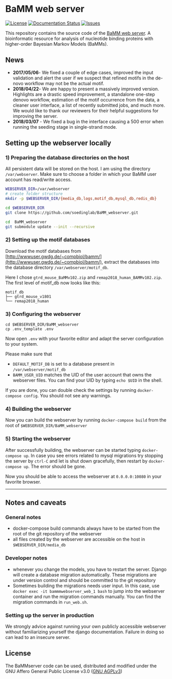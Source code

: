 # BaMM web server
[![License](https://img.shields.io/github/license/soedinglab/BaMM_webserver.svg)](https://choosealicense.com/licenses/agpl-3.0/)
[![Documentation Status](https://readthedocs.org/projects/bammserver/badge/?version=latest)](http://bammserver.readthedocs.io/en/latest/?badge=latest)
[![Issues](https://img.shields.io/github/issues/soedinglab/BaMM_webserver.svg)](https://github.com/soedinglab/BaMM_webserver/issues)

This repository contains the source code of the [BaMM web server](https://bammmotif.mpibpc.mpg.de/). A bioinformatic resource for analysis of nucleotide binding proteins with higher-order Bayesian Markov Models (BaMMs).

## News
* **2017/05/06**- We fixed a couple of edge cases, improved the input validation and alert the user if we suspect that refined motifs in the de-novo workflow may not be the actual motif.
* **2018/04/22**- We are happy to present a massively improved version. Highlights are a drastic speed improvement, a standalone one-step denovo workflow, estimation of the motif occurrence from the data, a cleaner user interface, a list of recently submitted jobs, and much more. We would like to thank our reviewers for their helpful suggestions for improving the server.
* **2018/03/07** - We fixed a bug in the interface causing a 500 error when running the seeding stage in single-strand mode.


## Setting up the webserver locally

### 1) Preparing the database directories on the host

All persistent data will be stored on the host. I am using the directory `/var/webserver`. Make sure to choose a folder in which your BaMM user account has read/write access.

```bash
WEBSERVER_DIR=/var/webserver
# create folder structure
mkdir -p $WEBSERVER_DIR/{media_db,logs,motif_db,mysql_db,redis_db}

cd $WEBSERVER_DIR
git clone https://github.com/soedinglab/BaMM_webserver.git

cd  BaMM_webserver
git submodule update --init --recursive
```

### 2) Setting up the motif databases

Download the motif databases from [http://wwwuser.gwdg.de/~compbiol/bamm/](http://wwwuser.gwdg.de/~compbiol/bamm/), extract the databases into the database directory `/var/webserver/motif_db`.

Here I chose `gtrd_mouse_BaMMv102.zip` and `remap2018_human_BAMMv102.zip`. The first level of motif_db now looks like this:

```
motif_db
├── gtrd_mouse_v1801
└── remap2018_human
```

### 3) Configuring the webserver
```
cd $WEBSERVER_DIR/BaMM_webserver
cp .env_template .env
```

Now open `.env` with your favorite editor and adapt the server configuration to your system.

Please make sure that
- `DEFAULT_MOTIF_DB` is set to a database present in `/var/webserver/motif_db`
- `BAMM_USER_UID` matches the UID of the user account that owns the webserver files. You can find your UID by typing `echo $UID` in the shell.

If you are done, you can double check the settings by running `docker-compose config`. You should not see any warnings.

### 4) Building the webserver
Now you can build the webserver by running `docker-compose build` from the root of `$WEBSERVER_DIR/BaMM_webserver`

### 5) Starting the webserver
After successfully building, the webserver can be started typing `docker-compose up`. In case you see errors related to mysql migrations try stopping the server by `ctrl-C` and let is shut down gracefully, then restart by `docker-compose up`. The error should be gone.

Now you should be able to access the webserver at `0.0.0.0:10080` in your favorite browser.

---

## Notes and caveats

### General notes

* docker-compose build commands always have to be started from the root of the git repository of the webserver
* all files created by the webserver are accessible on the host in `$WEBSERVER_DIR/media_db`

### Developer notes
* whenever you change the models, you have to restart the server. Django will create a database migration automatically. These migrations are under version control and should be committed to the git repository
* Sometimes building the migrations needs user input. In this case, use `docker exec -it bammmwebserver_web_1 bash` to jump into the webserver container and run the migration commands manually. You can find the migration commands in `run_web.sh`.

### Setting up the server in production
We strongly advice against running your own publicly accessible webserver without familiarizing yourself the django documentation. Failure in doing so can lead to an insecure server.

## License

The BaMMserver code can be used, distributed and modified under the GNU Affero General Public License v3.0 ([GNU AGPLv3](https://choosealicense.com/licenses/agpl-3.0/))
